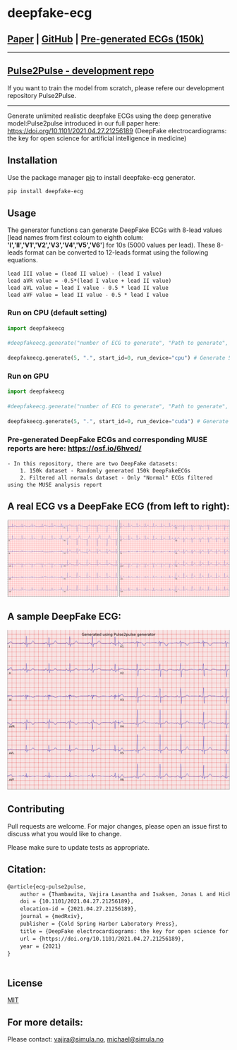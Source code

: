 # deepfake-ecg

## [Paper](https://doi.org/10.1101/2021.04.27.21256189) | [GitHub](https://github.com/vlbthambawita/deepfake-ecg) | [Pre-generated ECGs (150k)](https://osf.io/6hved/)
---

## [Pulse2Pulse - development repo](https://github.com/vlbthambawita/Pulse2Pulse)
If you want to train the model from scratch, please refere our development repository Pulse2Pulse.

---

Generate unlimited realistic deepfake ECGs using the deep generative model:Pulse2pulse introduced in our full paper here: https://doi.org/10.1101/2021.04.27.21256189 (DeepFake electrocardiograms: the key for open science for artificial intelligence in medicine) 



## Installation

Use the package manager [pip](https://pypi.org/project/deepfake-ecg/) to install deepfake-ecg generator.



```bash
pip install deepfake-ecg
```

## Usage


The generator functions can generate DeepFake ECGs with 8-lead values  [lead names from first coloum to eighth colum: **'I','II','V1','V2','V3','V4','V5','V6'**] for 10s (5000 values per lead). These 8-leads format can be converted to 12-leads format using the following equations. 

```
lead III value = (lead II value) - (lead I value)
lead aVR value = -0.5*(lead I value + lead II value)
lead aVL value = lead I value - 0.5 * lead II value
lead aVF value = lead II value - 0.5 * lead I value

```

### Run on CPU (default setting)

```python
import deepfakeecg

#deepfakeecg.generate("number of ECG to generate", "Path to generate", "start file ids from this number", "device to run") 

deepfakeecg.generate(5, ".", start_id=0, run_device="cpu") # Generate 5 ECGs to the current folder starting from id=0
```

### Run on GPU

```python
import deepfakeecg

#deepfakeecg.generate("number of ECG to generate", "Path to generate", "start file ids from this number", "device to run") 

deepfakeecg.generate(5, ".", start_id=0, run_device="cuda") # Generate 5 ECGs to the current folder starting from id=0
```
### Pre-generated DeepFake ECGs and corresponding MUSE reports are here: https://osf.io/6hved/
    - In this repository, there are two DeepFake datasets:
        1. 150k dataset - Randomly generated 150k DeepFakeECGs
        2. Filtered all normals dataset - Only "Normal" ECGs filtered using the MUSE analysis report

## A real ECG vs a DeepFake ECG (from left to right):


![GitHub Logo](samples/real_vs_fake_left_to_right_v2.png)

## A sample DeepFake ECG:
![GitHub Logo](samples/2879.png)


## Contributing
Pull requests are welcome. For major changes, please open an issue first to discuss what you would like to change.

Please make sure to update tests as appropriate.


## Citation:
```latex
@article{ecg-pulse2pulse,
	author = {Thambawita, Vajira Lasantha and Isaksen, Jonas L and Hicks, Steven and Ghouse, Jonas and Ahlberg, Gustav and Linneberg, Allan and Grarup, Niels and Ellervik, Christina and Olesen, Morten Salling and Hansen, Torben and Graff, Claus and Holstein-Rathlou, Niels-Henrik and Str{\"u}mke, Inga and Hammer, Hugo L. and Maleckar, Mary M and Halvorsen, P{\aa}l and Riegler, Michael A. and Kanters, J{\o}rgen K.},
	doi = {10.1101/2021.04.27.21256189},
	elocation-id = {2021.04.27.21256189},
	journal = {medRxiv},
	publisher = {Cold Spring Harbor Laboratory Press},
	title = {DeepFake electrocardiograms: the key for open science for artificial intelligence in medicine},
	url = {https://doi.org/10.1101/2021.04.27.21256189},
	year = {2021}
}
	
```

## License
[MIT](https://choosealicense.com/licenses/mit/)

## For more details: 
Please contact: vajira@simula.no, michael@simula.no
